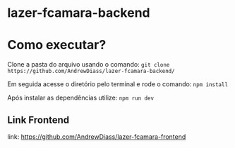 # lazer-fcamara-backend

# Como executar? 

Clone a pasta do arquivo usando o comando: ` git clone https://github.com/AndrewDiass/lazer-fcamara-backend/ ` 

Em seguida acesse o diretório pelo terminal e rode o comando: ` npm install `

Após instalar as dependências utilize: `npm run dev`


## Link Frontend

link: https://github.com/AndrewDiass/lazer-fcamara-frontend
